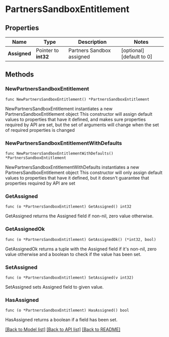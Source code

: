 # PartnersSandboxEntitlement

## Properties

Name | Type | Description | Notes
------------ | ------------- | ------------- | -------------
**Assigned** | Pointer to **int32** | Partners Sandbox assigned | [optional] [default to 0]

## Methods

### NewPartnersSandboxEntitlement

`func NewPartnersSandboxEntitlement() *PartnersSandboxEntitlement`

NewPartnersSandboxEntitlement instantiates a new PartnersSandboxEntitlement object
This constructor will assign default values to properties that have it defined,
and makes sure properties required by API are set, but the set of arguments
will change when the set of required properties is changed

### NewPartnersSandboxEntitlementWithDefaults

`func NewPartnersSandboxEntitlementWithDefaults() *PartnersSandboxEntitlement`

NewPartnersSandboxEntitlementWithDefaults instantiates a new PartnersSandboxEntitlement object
This constructor will only assign default values to properties that have it defined,
but it doesn't guarantee that properties required by API are set

### GetAssigned

`func (o *PartnersSandboxEntitlement) GetAssigned() int32`

GetAssigned returns the Assigned field if non-nil, zero value otherwise.

### GetAssignedOk

`func (o *PartnersSandboxEntitlement) GetAssignedOk() (*int32, bool)`

GetAssignedOk returns a tuple with the Assigned field if it's non-nil, zero value otherwise
and a boolean to check if the value has been set.

### SetAssigned

`func (o *PartnersSandboxEntitlement) SetAssigned(v int32)`

SetAssigned sets Assigned field to given value.

### HasAssigned

`func (o *PartnersSandboxEntitlement) HasAssigned() bool`

HasAssigned returns a boolean if a field has been set.


[[Back to Model list]](../README.md#documentation-for-models) [[Back to API list]](../README.md#documentation-for-api-endpoints) [[Back to README]](../README.md)


